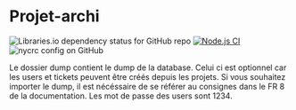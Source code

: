 # Projet-archi

![Libraries.io dependency status for GitHub repo](https://img.shields.io/librariesio/github/raphagoo/Projet-archi) [![Node.js CI](https://github.com/raphagoo/projet-test-unit/actions/workflows/node.js.yml/badge.svg)](https://github.com/raphagoo/projet-test-unit/actions/workflows/node.js.yml) ![nycrc config on GitHub](https://img.shields.io/nycrc/raphagoo/projet-test-unit?config=api%2F.nycrc)


Le dossier dump contient le dump de la database. Celui ci est optionnel car les users et tickets peuvent être créés depuis les projets.
Si vous souhaitez importer le dump, il est nécéssaire de se référer au consignes dans le FR 8 de la documentation. Les mot de passe des users sont 1234.
